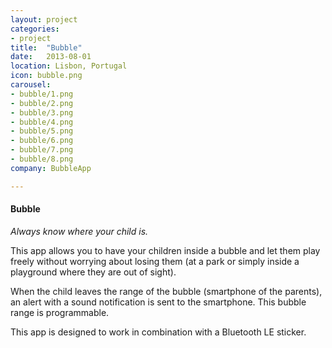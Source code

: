 ```yaml
---
layout: project
categories:
- project
title:  "Bubble"
date:   2013-08-01
location: Lisbon, Portugal
icon: bubble.png
carousel:
- bubble/1.png
- bubble/2.png
- bubble/3.png
- bubble/4.png
- bubble/5.png
- bubble/6.png
- bubble/7.png
- bubble/8.png
company: BubbleApp

---
```

#### Bubble

*Always know where your child is.*

This app allows you to have your children inside a bubble and let them play freely without worrying about losing them (at a park or simply inside a playground where they are out of sight).  

When the child leaves the range of the bubble (smartphone of the parents), an alert with a sound notification is sent to the smartphone. This bubble range is programmable.  

This app is designed to work in combination with a Bluetooth LE sticker.
